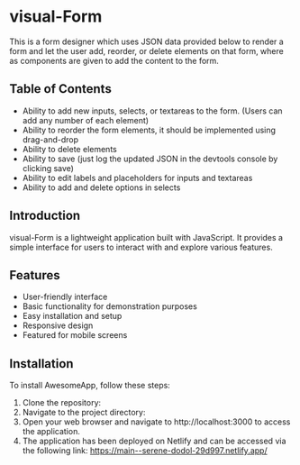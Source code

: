 # visual-Form

This is a form designer which uses JSON data provided below to render a form and let the user add, reorder, or delete elements on that form, where as components are given to add the content to the form.

## Table of Contents

- Ability to add new inputs, selects, or textareas to the form. (Users can add any number of each
element)
- Ability to reorder the form elements, it should be implemented using drag-and-drop
- Ability to delete elements
- Ability to save (just log the updated JSON in the devtools console by clicking save)
- Ability to edit labels and placeholders for inputs and textareas
- Ability to add and delete options in selects

## Introduction

visual-Form is a lightweight application built with JavaScript. It provides a simple interface for users to interact with and explore various features.

## Features

- User-friendly interface
- Basic functionality for demonstration purposes
- Easy installation and setup
- Responsive design
- Featured for mobile screens

## Installation

To install AwesomeApp, follow these steps:

1. Clone the repository:
2. Navigate to the project directory:
3. Open your web browser and navigate to http://localhost:3000 to access the application.
4. The application has been deployed on Netlify and can be accessed via the following link: https://main--serene-dodol-29d997.netlify.app/
